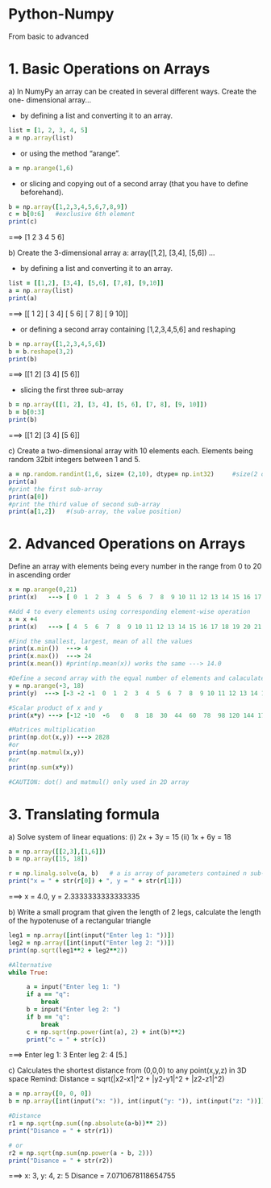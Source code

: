# Python-Numpy
From basic to advanced

# 1. Basic Operations on Arrays
a) In NumyPy an array can be created in several different ways. 
Create the one- dimensional array...

- by defining a list and converting it to an array.
```ruby
list = [1, 2, 3, 4, 5]
a = np.array(list)
```
- or using the method “arange”.
```ruby
a = np.arange(1,6)
```
- or slicing and copying out of a second array (that you have to define beforehand).
```ruby
b = np.array([1,2,3,4,5,6,7,8,9])
c = b[0:6]   #exclusive 6th element
print(c)
```
===> [1 2 3 4 5 6]

b) Create the 3-dimensional array a: array([1,2], [3,4], [5,6]) ...

- by defining a list and converting it to an array.
```ruby
list = [[1,2], [3,4], [5,6], [7,8], [9,10]]
a = np.array(list)
print(a)
```
===> [[ 1  2]
     [ 3  4]
     [ 5  6]
     [ 7  8]
     [ 9 10]]

- or defining a second array containing [1,2,3,4,5,6] and reshaping
```ruby
b = np.array([1,2,3,4,5,6])
b = b.reshape(3,2)
print(b)
```
===> [[1 2]
     [3 4]
     [5 6]]

- slicing the first three sub-array
```ruby
b = np.array([[1, 2], [3, 4], [5, 6], [7, 8], [9, 10]])
b = b[0:3]
print(b)
```
===> [[1 2]
     [3 4]
     [5 6]]
     
c) Create a two-dimensional array with 10 elements each. Elements being random 32bit integers between 1 and 5.

```ruby
a = np.random.randint(1,6, size= (2,10), dtype= np.int32)     #size(2 dimensional, 10 elements each)
print(a)
#print the first sub-array 
print(a[0])   
#print the third value of second sub-array
print(a[1,2])   #(sub-array, the value position)
```
# 2. Advanced Operations on Arrays

Define an array with elements being every number in the range from 0 to 20 in ascending order
```ruby
x = np.arange(0,21)
print(x)   ---> [ 0  1  2  3  4  5  6  7  8  9 10 11 12 13 14 15 16 17 18 19 20]

#Add 4 to every elements using corresponding element-wise operation
x = x +4
print(x)   ---> [ 4  5  6  7  8  9 10 11 12 13 14 15 16 17 18 19 20 21 22 23 24]

#Find the smallest, largest, mean of all the values
print(x.min())  ---> 4
print(x.max())  ---> 24
print(x.mean()) #print(np.mean(x)) works the same ---> 14.0

#Define a second array with the equal number of elements and calaculate the scalar product of the 2 arrays
y = np.arange(-3, 18)
print(y)  ---> [-3 -2 -1  0  1  2  3  4  5  6  7  8  9 10 11 12 13 14 15 16 17]

#Scalar product of x and y
print(x*y) ---> [-12 -10  -6   0   8  18  30  44  60  78  98 120 144 170 198 228 260 294 330 368 408]

#Matrices multiplication
print(np.dot(x,y)) ---> 2828
#or
print(np.matmul(x,y))
#or
print(np.sum(x*y))

#CAUTION: dot() and matmul() only used in 2D array
```
# 3. Translating formula

a) Solve system of linear equations: (i) 2x + 3y = 15 (ii) 1x + 6y = 18

```ruby
a = np.array([[2,3],[1,6]])
b = np.array([15, 18])  

r = np.linalg.solve(a, b)   # a is array of parameters contained n sub-arrays (n equations)
print("x = " + str(r[0]) + ", y = " + str(r[1]))
```
===> x = 4.0, y = 2.3333333333333335

b) Write a small program that given the length of 2 legs, calculate the length of the hypotenuse of a rectangular triangle

```ruby
leg1 = np.array([int(input("Enter leg 1: "))])
leg2 = np.array([int(input("Enter leg 2: "))])
print(np.sqrt(leg1**2 + leg2**2))

#Alternative
while True:

     a = input("Enter leg 1: ")
     if a == "q":
         break
     b = input("Enter leg 2: ")
     if b == "q":
         break
     c = np.sqrt(np.power(int(a), 2) + int(b)**2)
     print("c = " + str(c))
```
===> Enter leg 1: 3
     Enter leg 2: 4
     [5.]

c) Calculates the shortest distance from (0,0,0) to any point(x,y,z) in 3D space
Remind: Distance = sqrt(|x2-x1|^2 + |y2-y1|^2 + |z2-z1|^2)

```ruby
a = np.array([0, 0, 0])
b = np.array([int(input("x: ")), int(input("y: ")), int(input("z: "))])

#Distance
r1 = np.sqrt(np.sum((np.absolute(a-b))** 2))
print("Disance = " + str(r1))

# or
r2 = np.sqrt(np.sum(np.power(a - b, 2)))
print("Disance = " + str(r2))
```
===> x: 3, y: 4, z: 5
Disance = 7.0710678118654755

